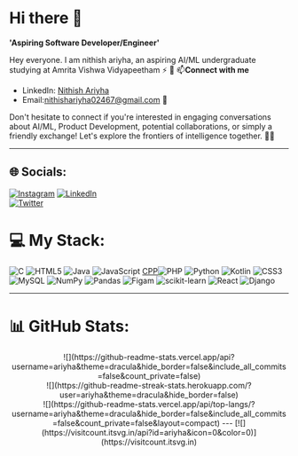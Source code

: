 # Hi there 👋

**'Aspiring Software Developer/Engineer'**

Hey everyone. I am nithish ariyha, an aspiring AI/ML undergraduate studying at Amrita Vishwa Vidyapeetham ⚡️ 🚀
📫**Connect with me**
- LinkedIn: [Nithish Ariyha](https://www.linkedin.com/in/ariyha/)
- Email:nithishariyha02467@gmail.com 📧

Don't hesitate to connect if you're interested in engaging conversations about AI/ML, Product Development, potential collaborations, or simply a friendly exchange! Let's explore the frontiers of intelligence together. 🚀🧠

---
## 🌐 Socials:
[![Instagram](https://img.shields.io/badge/Instagram-%23E4405F.svg?logo=Instagram&logoColor=white)](https://instagram.com/always_ariyha) 
[![LinkedIn](https://img.shields.io/badge/LinkedIn-%230077B5.svg?logo=linkedin&logoColor=white)](https://linkedin.com/in/ariyha)   
[![Twitter](https://img.shields.io/badge/Twitter-%231DA1F2.svg?logo=Twitter&logoColor=white)](https://twitter.com/NithishAri65935)


# 💻 My Stack:

![C](https://img.shields.io/badge/c-%2300599C.svg?style=for-the-badge&logo=c&logoColor=white) ![HTML5](https://img.shields.io/badge/html5-%23E34F26.svg?style=for-the-badge&logo=html5&logoColor=white) ![Java](https://img.shields.io/badge/java-%23ED8B00.svg?style=for-the-badge&logo=java&logoColor=white) ![JavaScript](https://img.shields.io/badge/javascript-%23323330.svg?style=for-the-badge&logo=javascript&logoColor=%23F7DF1E) [CPP](https://img.shields.io/badge/c++-%2300599C.svg?style=for-the-badge&logo=c&logoColor=white)![PHP](https://img.shields.io/badge/php-%23777BB4.svg?style=for-the-badge&logo=php&logoColor=white) ![Python](https://img.shields.io/badge/python-3670A0?style=for-the-badge&logo=python&logoColor=ffdd54) ![Kotlin](https://img.shields.io/badge/kotlin-%231572B6.svg?style=for-the-badge&logo=kotlin&logoColor=white) ![CSS3](https://img.shields.io/badge/css3-%231572B6.svg?style=for-the-badge&logo=css3&logoColor=white)  ![MySQL](https://img.shields.io/badge/mysql-%2300f.svg?style=for-the-badge&logo=mysql&logoColor=white)  ![NumPy](https://img.shields.io/badge/numpy-%23013243.svg?style=for-the-badge&logo=numpy&logoColor=white) ![Pandas](https://img.shields.io/badge/pandas-%23150458.svg?style=for-the-badge&logo=pandas&logoColor=white) ![Figam](https://img.shields.io/badge/figma-%23FF9A00.svg?style=for-the-badge&logo=figma&logoColor=white) ![scikit-learn](https://img.shields.io/badge/scikit--learn-%23F7931E.svg?style=for-the-badge&logo=scikit-learn&logoColor=white) ![React](https://img.shields.io/badge/react-%231572B6.svg?style=for-the-badge&logo=react&logoColor=white) ![Django](https://img.shields.io/badge/django-%23ED8B00.svg?style=for-the-badge&logo=django&logoColor=white)

---
# 📊 GitHub Stats:
<div align="center">
![](https://github-readme-stats.vercel.app/api?username=ariyha&theme=dracula&hide_border=false&include_all_commits=false&count_private=false)<br/>
![](https://github-readme-streak-stats.herokuapp.com/?user=ariyha&theme=dracula&hide_border=false)<br/>
![](https://github-readme-stats.vercel.app/api/top-langs/?username=ariyha&theme=dracula&hide_border=false&include_all_commits=false&count_private=false&layout=compact)
---
[![](https://visitcount.itsvg.in/api?id=ariyha&icon=0&color=0)](https://visitcount.itsvg.in)
</div>
<!--
**ariyha/ariyha** is a ✨ _special_ ✨ repository because its `README.md` (this file) appears on your GitHub profile.

Here are some ideas to get you started:

- 🔭 I’m currently working on ...
- 🌱 I’m currently learning ...
- 👯 I’m looking to collaborate on ...
- 🤔 I’m looking for help with ...
- 💬 Ask me about ...
- 📫 How to reach me: ...
- 😄 Pronouns: ...
- ⚡ Fun fact: ...
-->
